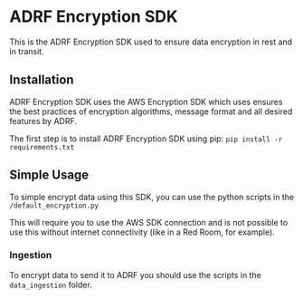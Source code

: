 # ADRF Encryption SDK

This is the ADRF Encryption SDK used to ensure data encryption in rest and in transit.

## Installation

ADRF Encryption SDK uses the AWS Encryption SDK which uses ensures the best practices of encryption algorithms, message format and all desired features by ADRF.

The first step is to install ADRF Encryption SDK using pip: `pip install -r requirements.txt`

## Simple Usage

To simple encrypt data using this SDK, you can use the python scripts in the `/default_encryption.py`

This will require you to use the AWS SDK connection and is not possible to use this without internet connectivity (like in a Red Room, for example).

### Ingestion

To encrypt data to send it to ADRF you should use the scripts in the `data_ingestion` folder.
